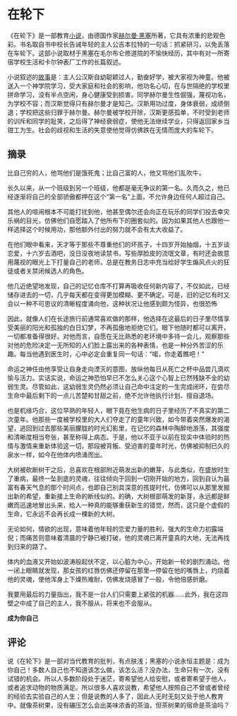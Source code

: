 # 在轮下

《在轮下》是一部教育[小说](https://baike.baidu.com/item/小说/45851?fromModule=lemma_inlink)，由德国作家[赫尔曼·黑塞](https://baike.baidu.com/item/赫尔曼·黑塞/1359270?fromModule=lemma_inlink)所著，它具有浓重的悲观色彩。书名取自书中校长告诫年轻的主人公吉本拉特的一句话：抓紧研习，以免丢落在车轮下。这部小说取材于黑塞在毛尔布仑修道院的不愉快经历，其中有对一所寄宿学校生活和卡尔钟表厂工作的长篇叙述。

小说叙述的[故事](https://baike.baidu.com/item/故事/7332021?fromModule=lemma_inlink)是：主人公汉斯自幼聪颖过人，勤奋好学，被大家视为神童。他被送入一个神学院学习，受大家庭和社会的影响，他功名心切，在与世隔绝的学校里拼命学习，没有半点空闲，身心健康受到损害。同学赫尔曼生性倔强，蔑视功名，为学校不容；而汉斯觉得只有赫尔曼才是知己。汉斯用功过度，身体衰弱，成绩倒退；学校把这些归罪于赫尔曼。赫尔曼被学校开除，汉斯更感孤单，不时受到老师的训斥和同学的耻笑，之后得了神经衰弱症，使他无法继续学业，只得返回家乡当钳工为生。社会的歧视和生活的失意使他觉得仿佛跌在无情而庞大的车轮下。

## 摘录

比自己穷的人，他骂他们是饿死鬼；比自己富的人，他又骂他们乱吹牛。

长久以来，从一个班级到另一个班级，他都是毫无争议的第一名。久而久之，他已经逐渐将自己的全部骄傲都押在这个“第一名”上面，不允许身边任何人超过自己。

其他人的喧闹根本不可能打扰到他，他甚至偶尔还会向正在玩乐的同学们投去幸灾乐祸的目光，仿佛他们自愿踏入了他所布下的圈套似的。因为如果其他人也跟他一样选择这个时候用功，那他额外付出的努力就不会有太大收益了。

在他们眼中看来，天才等于那些不尊重他们的坏孩子，十四岁开始抽烟，十五岁谈恋爱，十六岁去酒吧，没日没夜地读禁书，写些厚脸皮的流氓文章，有时还会故意用蔑视的眼光上下打量自己的老师，总是在教务日志中充当给好学生煽风点火的狂徒或者关禁闭候选人的角色。

他几近绝望地发现，自己的记忆仓库不打算再吸收任何新内容了，不仅如此，已经储存进去的一切，几乎每天都在变得更加模糊、更不确定。可是，旧的记忆有时又会以一种不可思议的清晰程度涌向他，这种状况让他感到颇为怪异，也很恐怖

因此，就像人们在长途旅行前通常喜欢做的那样，他选择在这最后的日子里尽情享受美丽的阳光和孤独的白日幻梦，不再孤傲地拒绝它们。眼下他随时都可以离开，一切都准备得很好。对他而言，自愿在无比熟悉的老环境中多待一会儿，观察那些对他的危险决定一无所知的人们脸上露出来的各种表情，也是一种分外苦涩的乐趣。每当他遇到医生时，心中必定会重复同一句话：“喏，你走着瞧吧！”

命运之神任由他享受让自身走向湮灭的意图，放纵他每日从死亡之杯中品尝几滴欢愉与活力。实话实说，命运之神恐怕早已不怎么关心这个心智上已然残缺不全的幼弱生灵。尽管如此，这幼弱生灵仍然必须让自己命中注定的一生完成闭环，在尝尽生命中最后剩下的一点儿苦楚和甘甜之前，绝不允许他执行计划、擅自退场。

也是机缘巧合，这位早熟的年轻人，眼下竟在他生病的日子里经历了不真实的第二次童年。他那些一度被学校里的大人们夺走了的童年兴致，如今带着突然爆发的渴望，逃回到过去那些美丽朦胧的时光幻影里，在记忆的森林中陶醉地游荡，其强度和清晰度相当夸张，甚至称得上病态。于是，他以不亚于以前在现实中体验时的热情与激情来重新体验这一切，那段被背叛、受迫害的童年时光，仿佛被抑制已久的泉水一样，如今在他体内喷涌而出。

大树被砍断树干之后，总喜欢在根部附近萌发出新的嫩芽，与此类似，在盛放时生了重病，最终一坠到底的灵魂，往往倾向于回到一切刚开始的地方，回到自认为最富有春天气息的那个时间点，也即自己别具深意的孩提时代，仿佛可以从那里发掘出新的希望，重新接上生命的断线似的。的确，大树根部萌发的新芽，永远都是鲜嫩而迅速地冒出头来，给人一种真的能够重获新生的错觉，然而，这只是个虚假的生命，它永远不会再长成一棵新的大树。

无论如何，情欲的出现，意味着他年轻的恋爱力量的胜利，强大的生命力初露端倪；而痛苦则意味着清晨的宁静已被打破，他的灵魂已离开童真的大地，无法再找到归来的路了。

体内的血液又开始如波涛般起伏不定，以心脏为中心，开始新一轮的剧烈涌动。他一闭上眼睛就发现，那女孩的红唇仿佛还停留在那里—停留在他的嘴唇上，灼烧着他的灵魂，使他浑身上下燥热难耐，仿佛发烧感冒了一般，令他倍感折磨。

我要用最后的力量指出，我不是一台人们只需要上紧弦的机器……此外，我在这四壁之中成了自己的主人，我不服从，将来也不会服从。

**成为你自己**

## 评论

说《在轮下》是一部对当代教育的批判，有点肤浅；黑塞的小说永恒主题是：成为你自己！多数人自己也不知道该怎么做，该怎么活？没办法，生命只有一次，没有试错的机会。所以人多数阶段处于迷茫，寄希望他人给安慰，或者寄希望于他人，或者追求动物的物质满足。所以很多人喜欢说教，希望他人按照自己不曾或者曾经的经验去实验自己的人生；但是说教的人多了，因此人无时无刻又处于他人教育中。就像茶树果，没有碾压怎么会出美味浓香的茶油，但茶树果的宿命是茶油吗？

